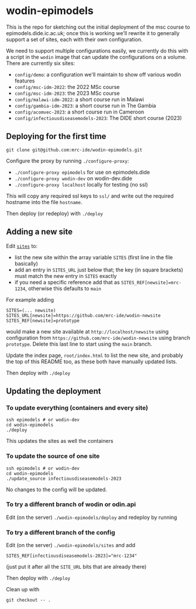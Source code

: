 # wodin-epimodels

This is the repo for sketching out the initial deployment of the msc course to epimodels.dide.ic.ac.uk; once this is working we'll rewrite it to generally support a set of sites, each with their own configuration.

We need to support multiple configurations easily, we currently do this with a script in the `wodin` image that can update the configurations on a volume. There are currently six sites:

* `config/demo`: a configuration we'll maintain to show off various wodin features
* `config/msc-idm-2022`: the 2022 MSc course
* `config/msc-idm-2023`: the 2023 MSc course
* `config/malawi-idm-2022`: a short course run in Malawi
* `config/gambia-idm-2023`: a short course run in The Gambia
* `config/acomvec-2023`: a short course run in Cameroon
* `config/infectiousdiseasemodels-2023`: The DIDE short course (2023)

## Deploying for the first time

```
git clone git@github.com:mrc-ide/wodin-epimodels.git
```

Configure the proxy by running `./configure-proxy`:

* `./configure-proxy epimodels` for use on epimodels.dide
* `./configure-proxy wodin-dev` on wodin-dev.dide
* `./configure-proxy localhost` locally for testing (no ssl)

This will copy any required ssl keys to `ssl/` and write out the required hostname into the file `hostname`.

Then deploy (or redeploy) with `./deploy`

## Adding a new site

Edit [`sites`](sites) to:

* list the new site within the array variable `SITES` (first line in the file basically)
* add an entry in `SITES_URL` just below that; the key (in square brackets) must match the new entry in `SITES` exactly
* if you need a specific reference add that as `SITES_REF[newsite]=mrc-1234`, otherwise this defaults to `main`

For example adding

```
SITES=(... newsite)
SITES_URL[newsite]=https://github.com/mrc-ide/wodin-newsite
SITES_REF[newsite]=prototype
```

would make a new site available at `http://localhost/newsite` using configuration from `https://github.com/mrc-ide/wodin-newsite` using branch `prototype`. Delete this last line to start using the `main` branch.

Update the index page, `root/index.html` to list the new site, and probably the top of this README too, as these both have manually updated lists.

Then deploy with `./deploy`

## Updating the deployment

### To update everything (containers and every site)

```
ssh epimodels # or wodin-dev
cd wodin-epimodels
./deploy
```

This updates the sites as well the containers

### To update the source of one site

```
ssh epimodels # or wodin-dev
cd wodin-epimodels
./update_source infectiousdiseasemodels-2023
```

No changes to the config will be updated.

### To try a different branch of wodin or odin.api

Edit (on the server) `./wodin-epimodels/deploy` and redeploy by running 

### To try a different branch of the config

Edit (on the server) `./wodin-epimodels/sites` and add

```
SITES_REF[infectiousdiseasemodels-2023]="mrc-1234"
```

(just put it after all the `SITE_URL` bits that are already there)

Then deploy with `./deploy`

Clean up with

```
git checkout -- .
```
